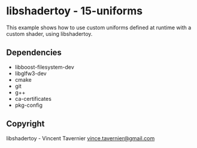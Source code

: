 # libshadertoy - 15-uniforms

This example shows how to use custom uniforms defined at runtime
with a custom shader, using libshadertoy.

## Dependencies

* libboost-filesystem-dev
* libglfw3-dev
* cmake
* git
* g++
* ca-certificates
* pkg-config

## Copyright

libshadertoy - Vincent Tavernier <vince.tavernier@gmail.com>
